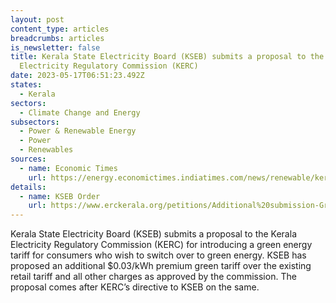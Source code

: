 ```yaml
---
layout: post
content_type: articles
breadcrumbs: articles
is_newsletter: false
title: Kerala State Electricity Board (KSEB) submits a proposal to the Kerala
  Electricity Regulatory Commission (KERC)
date: 2023-05-17T06:51:23.492Z
states:
  - Kerala
sectors:
  - Climate Change and Energy
subsectors:
  - Power & Renewable Energy
  - Power
  - Renewables
sources:
  - name: Economic Times
    url: https://energy.economictimes.indiatimes.com/news/renewable/kerala-state-electricity-board-limited-plans-premium-tariff-for-green-energy-consumers/100066113
details:
  - name: KSEB Order
    url: https://www.erckerala.org/petitions/Additional%20submission-Green%20tariff.PDF
---
```

Kerala State Electricity Board (KSEB) submits a proposal to the Kerala Electricity Regulatory Commission (KERC) for introducing a green energy tariff for consumers who wish to switch over to green energy. KSEB has proposed an additional $0.03/kWh premium green tariff over the existing retail tariff and all other charges as approved by the commission. The proposal comes after KERC’s directive to KSEB on the same.
